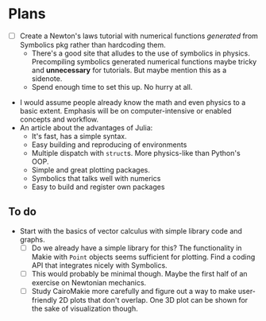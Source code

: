 # Plans
- [ ] Create a Newton's laws tutorial with numerical functions *generated* from Symbolics pkg rather than hardcoding them.
  - There's a good site that alludes to the use of symbolics in physics. Precompiling symbolics generated numerical functions maybe tricky and **unnecessary** for tutorials. But maybe mention this as a sidenote.
  - Spend enough time to set this up. No hurry at all.
- I would assume people already know the math and even physics to a basic extent. Emphasis will be on computer-intensive or enabled concepts and workflow.
- An article about the advantages of Julia:
  - It's fast, has a simple syntax.
  - Easy building and reproducing of environments
  - Multiple dispatch with `struct`s. More physics-like than Python's OOP.
  - Simple and great plotting packages.
  - Symbolics that talks well with numerics
  - Easy to build and register own packages

## To do
- Start with the basics of vector calculus with simple library code and graphs.
  - [ ] Do we already have a simple library for this? The functionality in Makie with `Point` objects seems sufficient for plotting. Find a coding API that integrates nicely with Symbolics.
  - [ ] This would probably be minimal though. Maybe the first half of an exercise on Newtonian mechanics.
  - [ ] Study CairoMakie more carefully and figure out a way to make user-friendly 2D plots that don't overlap. One 3D plot can be shown for the sake of visualization though.

